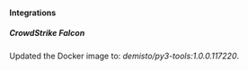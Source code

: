 
#### Integrations

##### CrowdStrike Falcon

Updated the Docker image to: *demisto/py3-tools:1.0.0.117220*.
